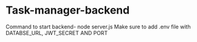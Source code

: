 ﻿# Task-manager-backend
Command to start backend- node server.js
Make sure to add .env file with DATABSE_URL, JWT_SECRET AND PORT
